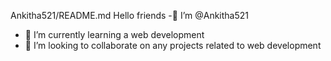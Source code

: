Ankitha521/README.md
  Hello friends
-🔭 I’m @Ankitha521
- 🌱 I’m currently learning a web development
- 👯 I’m looking to collaborate on any projects related to web development
